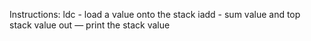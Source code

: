 Instructions:
ldc - load a value onto the stack
iadd - sum value and top stack value
out — print the stack value